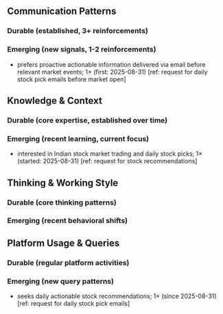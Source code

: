 ## Communication Patterns
### Durable (established, 3+ reinforcements)

### Emerging (new signals, 1-2 reinforcements)
- prefers proactive actionable information delivered via email before relevant market events; 1× (first: 2025-08-31) [ref: request for daily stock pick emails before market open]

## Knowledge & Context
### Durable (core expertise, established over time)

### Emerging (recent learning, current focus)
- interested in Indian stock market trading and daily stock picks; 1× (started: 2025-08-31) [ref: request for stock recommendations]

## Thinking & Working Style
### Durable (core thinking patterns)

### Emerging (recent behavioral shifts)

## Platform Usage & Queries
### Durable (regular platform activities)

### Emerging (new query patterns)
- seeks daily actionable stock recommendations; 1× (since 2025-08-31) [ref: request for daily stock pick emails]